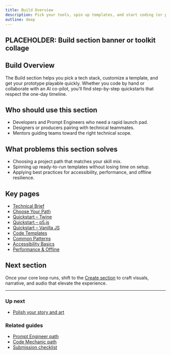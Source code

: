 ```yaml
---
title: Build Overview
description: Pick your tools, spin up templates, and start coding (or prompting) fast.
outline: deep
---
```


<!-- DESIGN TODO -->
## PLACEHOLDER: Build section banner or toolkit collage

## Build Overview

The Build section helps you pick a tech stack, customize a template, and get your prototype playable quickly. Whether you code by hand or collaborate with an AI co-pilot, you’ll find step-by-step quickstarts that respect the one-day timeline.

## Who should use this section

- Developers and Prompt Engineers who need a rapid launch pad.
- Designers or producers pairing with technical teammates.
- Mentors guiding teams toward the right technical scope.

## What problems this section solves

- Choosing a project path that matches your skill mix.
- Spinning up ready-to-run templates without losing time on setup.
- Applying best practices for accessibility, performance, and offline resilience.

## Key pages

- [Technical Brief](/build/technical-brief)
- [Choose Your Path](/build/choose-your-path)
- [Quickstart – Twine](/build/quickstart-twine)
- [Quickstart – p5.js](/build/quickstart-p5)
- [Quickstart – Vanilla JS](/build/quickstart-vanilla)
- [Code Templates](/build/code-templates)
- [Common Patterns](/build/common-patterns)
- [Accessibility Basics](/build/accessibility-basics)
- [Performance & Offline](/build/performance-offline)

## Next section

Once your core loop runs, shift to the [Create section](/create/index) to craft visuals, narrative, and audio that elevate the experience.

---

### Up next

- [Polish your story and art](/create/index)

### Related guides

- [Prompt Engineer path](/people/paths/prompt-engineer)
- [Code Mechanic path](/people/paths/code-mechanic)
- [Submission checklist](/ship/qa-checklist)
